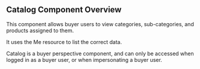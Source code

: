 ## Catalog Component Overview

This component allows buyer users to view categories, sub-categories, and products assigned to them.

It uses the Me resource to list the correct data.

Catalog is a buyer perspective component, and can only be accessed when logged in as a buyer user, or when impersonating a buyer user.
